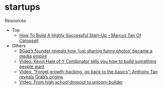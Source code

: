 # startups
Resources

- Top
  - [How To Build A Highly Successful Start-Up - Marcus Tan Of Carousell](http://www.bllnr.sg/leadership/how-to-build-a-highly-successful-start-up-marcus-tan-of-carousell)
- Others
  - [9Gag’s founder reveals how ‘just sharing funny photos’ became a media empire](https://www.techinasia.com/9gags-founder-reveals-just-sharing-funny-photos-media-empire)
  - [Video: Kevin Hale of Y Combinator tells you how to build something people want](https://www.techinasia.com/kevil-hale-combinator-tells-build-people)
  - [Video: “Forget growth-hacking, go back to the basics”: Anthony Tan reveals Grab’s origins](https://www.techinasia.com/forget-growthhacking-basics-anthony-tan-reveals-grabs-origins)
  - [Video: From high school dropout to unicorn builder](https://www.techinasia.com/gogovan-founder-building-unicorn)

